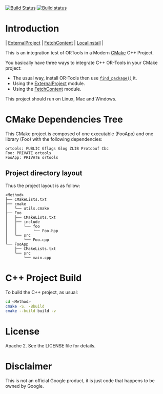 [![Build Status](https://travis-ci.com/Mizux/cmake-ortools.svg?branch=master)](https://travis-ci.com/Mizux/cmake-ortools)
[![Build status](https://ci.appveyor.com/api/projects/status/5t6i2y4jbhqdxyd6/branch/master?svg=true)](https://ci.appveyor.com/project/Mizux/cmake-ortools/branch/master)

# Introduction
<nav for="integration"> |
<a href="#external-project">ExternalProject</a> |
<a href="#fetch-content">FetchContent</a> |
<a href="#local-install">LocalInstall</a> |
</nav>

This is an integration test of ORTools in a Modern [CMake](https://cmake.org/) C++ Project.

You basically have three ways to integrate C++ OR-Tools in your CMake project:
* The usual way, install OR-Tools then use [`find_package()`](https://cmake.org/cmake/help/latest/command/find_package.html) it.
* Using the [ExternalProject](https://cmake.org/cmake/help/latest/module/ExternalProject.html) module.
* Using the [FetchContent](https://cmake.org/cmake/help/latest/module/FetchContent.html) module.

This project should run on Linux, Mac and Windows.

# CMake Dependencies Tree
This CMake project is composed of one executable (FooApp) and one library (Foo)
with the following dependencies:  
```
ortools: PUBLIC Gflags Glog ZLIB Protobuf Cbc
Foo: PRIVATE ortools
FooApp: PRIVATE ortools
```

## Project directory layout
Thus the project layout is as follow:
```
<Method>
├── CMakeLists.txt
├── cmake
│   └── utils.cmake
├── Foo
│   ├── CMakeLists.txt
│   ├── include
│   │   └── foo
│   │       └── Foo.hpp
│   └── src
│       └── Foo.cpp
└── FooApp
    ├── CMakeLists.txt
    └── src
        └── main.cpp
```

# C++ Project Build
To build the C++ project, as usual:
```sh
cd <Method>
cmake -S. -Bbuild
cmake --build build -v
```

# License
Apache 2. See the LICENSE file for details.

# Disclaimer
This is not an official Google product, it is just code that happens to be
owned by Google.
